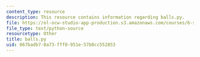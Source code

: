 ```yaml
---
content_type: resource
description: This resource contains information regarding balls.py.
file: https://ol-ocw-studio-app-production.s3.amazonaws.com/courses/6-s095-programming-for-the-puzzled-january-iap-2018/867badb70a73fff0951e57b8cc552853_balls.py
file_type: text/python-source
resourcetype: Other
title: balls.py
uid: 867badb7-0a73-fff0-951e-57b8cc552853
---
```


